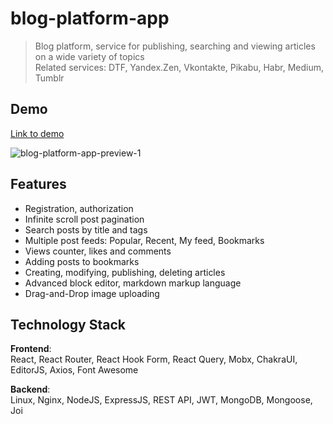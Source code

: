 # blog-platform-app

> Blog platform, service for publishing, searching and viewing articles on a wide variety of topics  
> Related services: DTF, Yandex.Zen, Vkontakte, Pikabu, Habr, Medium, Tumblr

## Demo
[Link to demo](https://blog-platform-app.ngrink.ru)

![blog-platform-app-preview-1](https://github.com/ngrink/blog-platform-app/assets/47951318/f8a767d2-f2e4-4ba4-b719-cce83e1c8c2b)

## Features
- Registration, authorization
- Infinite scroll post pagination
- Search posts by title and tags
- Multiple post feeds: Popular, Recent, My feed, Bookmarks
- Views counter, likes and comments
- Adding posts to bookmarks
- Creating, modifying, publishing, deleting articles
- Advanced block editor, markdown markup language
- Drag-and-Drop image uploading

<!-- 
- [TODO] Для ленты популярное указание диапазона времени
- [TODO] Добавление и изменение тегов у поста (с подсказками)
- [TODO] Добавление превью и изображений к посту
- [TODO] Страницы авторов со списком публикаций и информацией о нем
- [TODO] Счетчик подписок и возможность подписаться 
- [TODO] Настройки профиля пользователя 
- [TODO] Переключение темы: светлая, темная
-->

## Technology Stack
**Frontend**:  
React, React Router, React Hook Form, React Query, Mobx, ChakraUI, EditorJS, Axios, Font Awesome

**Backend**:  
Linux, Nginx, NodeJS, ExpressJS, REST API, JWT, MongoDB, Mongoose, Joi

<!-- ## Architecture -->

<!-- ## Installation -->
